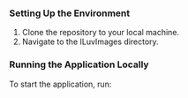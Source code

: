 
### Setting Up the Environment

1. Clone the repository to your local machine.
2. Navigate to the ILuvImages directory.

### Running the Application Locally

To start the application, run:
